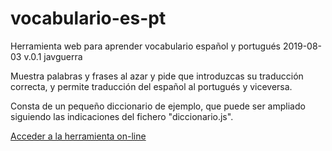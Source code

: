 # vocabulario-es-pt
Herramienta web para aprender vocabulario español y portugués
2019-08-03 v.0.1 javguerra

Muestra palabras y frases al azar y pide que introduzcas su traducción correcta, y permite traducción del español al portugués y viceversa.

Consta de un pequeño diccionario de ejemplo, que puede ser ampliado siguiendo las indicaciones del fichero "diccionario.js".

[Acceder a la herramienta on-line](https://javguerra.github.io/vocabulario-es-pt/)
